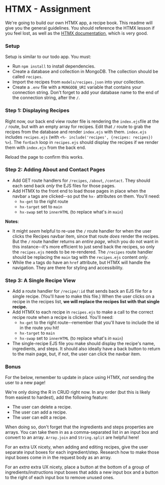 # HTMX - Assignment

We're going to build our own HTMX app, a recipe book. This readme will give you the general guidelines. You should reference the HTMX lesson if you feel lost, as well as the [HTMX documentation](https://htmx.org/), which is very good.

### Setup

Setup is similar to our todo app. You must:

- Run `npm install` to install dependencies.
- Create a database and collection in MongoDB. The collection should be called `recipes`.
- Import the recipes from `models/recipes.json` into your collection.
- Create a `.env` file with a `MONGODB_URI` variable that contains your connection string. Don't forget to add your database name to the end of the connection string, after the `/`.

### Step 1: Displaying Recipes

Right now, our back end view router file is rendering the `index.ejs`file at the `/` route, but with an empty array for recipes. Edit that `/` route to grab the recipes from the database and render `index.ejs` with them. `index.ejs` includes `recipes.ejs` (with `<%- include('recipes', {recipes: recipes}) %>`). The `forEach` loop in `recipes.ejs` should display the recipes if we render them with `index.ejs` from the back end.

Reload the page to confirm this works.

### Step 2: Adding About and Contact Pages

- Add GET route handlers for `/recipes`, `/about`, `/contact`. They should each send back _only_ the EJS files for those pages.
- Add HTMX to the front end to load those pages in place when the navbar `a` tags are clicked--so put the `hx-` attributes on them. You'll need:
  - `hx-get` to the right route
  - `hx-target` set to `main`
  - `hx-swap` set to `innerHTML` (to replace what's _in_ `main`)
  
**Notes**:

- It might _seem_ helpful to re-use the `/` route handler for when the user clicks the Recipes navbar item, since that route _does_ render the recipes. But the `/` route handler returns an _entire page_, which you do not want in this instance--it's more efficient to just send back the recipes, so only the `recipes.ejs` needs to be re-rendered. The `/recipes`  route handler should be replacing the `main` tag with the `recipes.ejs` content _only_.
- While the `a` tags do have an `href` attribute, but HTMX will handle the navigation. They are there for styling and accessibility.

### Step 3: A Single Recipe View

- Add a route handler for `/recipe/:id` that sends back an EJS file for a single recipe. (You'll have to make this file.) When the user clicks on a recipe in the recipes list, **we will replace the recipes list with that single recipe.**
- Add HTMX to each recipe in `recipes.ejs` to make a call to the correct recipe route when a recipe is clicked. You'll need:
  - `hx-get` to the right route--remember that you'll have to include the id in the route you hit!
  - `hx-target` to `main`
  - `hx-swap` set to `innerHTML` (to replace what's _in_ `main`)
- The single-recipe EJS file you make should display the recipe's name, ingredients, and steps. It should also ideally have a back button to return to the main page, but, if not, the user can click the navbar item.

### Bonus

For the below, remember to update in place using HTMX, _not_ sending the user to a new page!

We're only doing the R in CRUD right now. In any order (but this is likely from easiest to hardest), add the following feature:

- The user can delete a recipe.
- The user can add a recipe.
- The user can edit a recipe.

When doing so, don't forget that the ingredients and steps properties are arrays. You can take them in as a comma-separated list in an input box and convert to an array. `Array.join` and `String.split` are helpful here!

For an extra UX nicety, when adding and editing recipes, give the user separate input boxes for each ingredient/step. Research how to make those input boxes come in in the request body as an array.

For an _extra_ extra UX nicety, place a button at the bottom of a group of ingredients/instructions input boxes that adds a new input box and a button to the right of each input box to remove unused ones.
